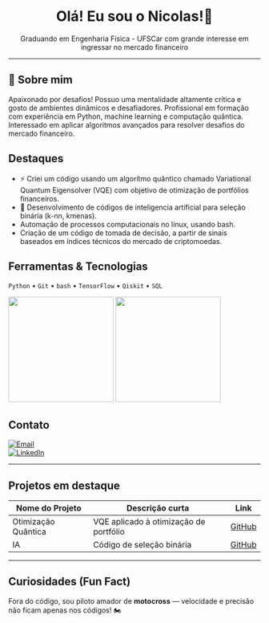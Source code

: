<!-- Header com nome e título -->
<h1 align="center">Olá! Eu sou o Nicolas!👋</h1>
<p align="center">Graduando em Engenharia Física - UFSCar com grande interesse em ingressar no mercado financeiro</p>

---

## 💼 Sobre mim
Apaixonado por desafios! Possuo uma mentalidade altamente crítica e gosto de ambientes dinâmicos e desafiadores.
Profissional em formação com experiência em Python, machine learning e computação quântica.  
Interessado em aplicar algoritmos avançados para resolver desafios do mercado financeiro.


##  Destaques
- ⚡ Criei um código usando um algorítmo quântico chamado Variational Quantum Eigensolver (VQE) com objetivo de otimização de portfólios financeiros.
- 🤖 Desenvolvimento de códigos de inteligencia artificial para seleção binária (k-nn, kmenas).
-  Automação de processos computacionais no linux, usando bash.
-  Criação de um código de tomada de decisão, a partir de sinais baseados em índices técnicos do mercado de criptomoedas.

##  Ferramentas & Tecnologias
`Python` • `Git` • `bash` • `TensorFlow` • `Qiskit` • `SQL`

<div> 
<img height="210em" src="https://github-readme-stats.vercel.app/api?username=nicolasquant&show_icons=true&theme=radical"/>
<img height="210em" src="https://github-readme-stats.vercel.app/api/top-langs/?username=nicolasquant&layout=compact&langs_count=16&theme=radical"/>
</div>


##  Contato
[![Email](https://img.shields.io/badge/Email-nicolasquant%40gmail.com-red)](mailto:nicolas.cenedesi@gmail.com)  
[![LinkedIn](https://img.shields.io/badge/LinkedIn-NicolasQuant-blue?logo=linkedin)](www.linkedin.com/in/nicolas-cenedesi-silveira)

---

##  Projetos em destaque
| Nome do Projeto | Descrição curta | Link |
|-----------------|------------------|------|
| Otimização Quântica | VQE aplicado à otimização de portfólio | [GitHub](https://github.com/...) |
| IA | Código de seleção binária | [GitHub](https://github.com/...) |

---

##  Curiosidades (Fun Fact)
Fora do código, sou piloto amador de **motocross** — velocidade e precisão não ficam apenas nos códigos! 🏍 
